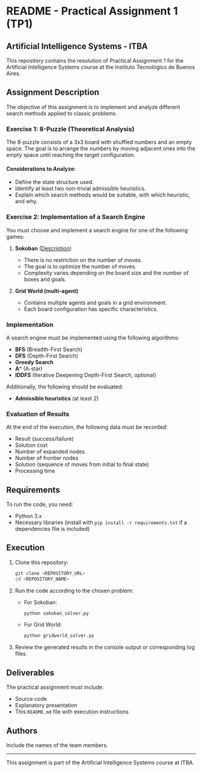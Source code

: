 # README - Practical Assignment 1 (TP1)

## Artificial Intelligence Systems - ITBA

This repository contains the resolution of Practical Assignment 1 for the Artificial Intelligence Systems course at the Instituto Tecnológico de Buenos Aires.

## Assignment Description

The objective of this assignment is to implement and analyze different search methods applied to classic problems.

### Exercise 1: 8-Puzzle (Theoretical Analysis)

The 8-puzzle consists of a 3x3 board with shuffled numbers and an empty space. The goal is to arrange the numbers by moving adjacent ones into the empty space until reaching the target configuration.

#### Considerations to Analyze:
- Define the state structure used.
- Identify at least two non-trivial admissible heuristics.
- Explain which search methods would be suitable, with which heuristic, and why.

### Exercise 2: Implementation of a Search Engine

You must choose and implement a search engine for one of the following games:

1. **Sokoban** ([Description](https://en.wikipedia.org/wiki/Sokoban))
   - There is no restriction on the number of moves.
   - The goal is to optimize the number of moves.
   - Complexity varies depending on the board size and the number of boxes and goals.

2. **Grid World (multi-agent)**
   - Contains multiple agents and goals in a grid environment.
   - Each board configuration has specific characteristics.

### Implementation

A search engine must be implemented using the following algorithms:
- **BFS** (Breadth-First Search)
- **DFS** (Depth-First Search)
- **Greedy Search**
- **A*** (A-star)
- **IDDFS** (Iterative Deepening Depth-First Search, optional)

Additionally, the following should be evaluated:
- **Admissible heuristics** (at least 2)

### Evaluation of Results

At the end of the execution, the following data must be recorded:
- Result (success/failure)
- Solution cost
- Number of expanded nodes
- Number of frontier nodes
- Solution (sequence of moves from initial to final state)
- Processing time

## Requirements

To run the code, you need:
- Python 3.x
- Necessary libraries (install with `pip install -r requirements.txt` if a dependencies file is included)

## Execution

1. Clone this repository:
   ```sh
   git clone <REPOSITORY_URL>
   cd <REPOSITORY_NAME>
   ```

2. Run the code according to the chosen problem:
   - For Sokoban:
     ```sh
     python sokoban_solver.py
     ```
   - For Grid World:
     ```sh
     python gridworld_solver.py
     ```

3. Review the generated results in the console output or corresponding log files.

## Deliverables

The practical assignment must include:
- Source code
- Explanatory presentation
- This `README.md` file with execution instructions

## Authors
Include the names of the team members.

---

This assignment is part of the Artificial Intelligence Systems course at ITBA.


